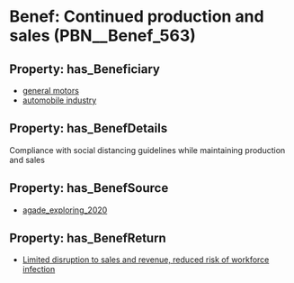 # Benef: __Continued production and sales__ (PBN__Benef_563)

## Property: has_Beneficiary

* [general motors](../Stakeholder/PBN__Stakeholder_240)
* [automobile industry](../Stakeholder/PBN__Stakeholder_241)

## Property: has_BenefDetails

Compliance with social distancing guidelines while maintaining production and sales

## Property: has_BenefSource

* [agade_exploring_2020](../Article/PBN__Article_114)

## Property: has_BenefReturn

* [Limited disruption to sales and revenue, reduced risk of workforce infection](../BenefReturn/PBN__BenefReturn_615)

